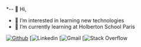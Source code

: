 *-- 👋 Hi,
- 👀 I’m interested in learning new technologies
- 🌱 I’m currently learning at Holberton School Paris

[![Github](https://img.shields.io/badge/Github-000000?&style=for-the-badge&logo=github&logoColor=white)](https://github.com/Holbiwan)
[![Linkedin](https://img.shields.io/badge/linkedin-%230077B5.svg?&style=for-the-badge&logo=linkedin&logoColor=white)
[![Gmail](https://img.shields.io/badge/gmail-D14836?&style=for-the-badge&logo=gmail&logoColor=white)
[![Stack Overflow](https://img.shields.io/badge/-Stackoverflow-FE7A16?style=for-the-badge&logo=stack-overflow&logoColor=white)

<!---
Holbiwan/Holbiwan is a ✨ special ✨ repository because its `README.md` (this file) appears on your GitHub profile.
You can click the Preview link to take a look at your changes.
--->
